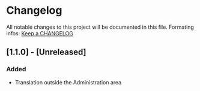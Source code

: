 # Changelog
All notable changes to this project will be documented in this file.
Formating infos: [Keep a CHANGELOG](http://keepachangelog.com/)

## [1.1.0] - [Unreleased]
### Added
- Translation outside the Administration area
